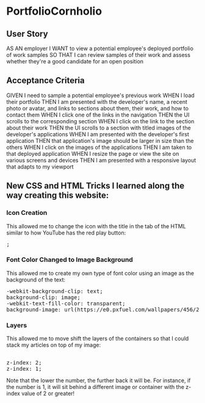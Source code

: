 # PortfolioCornholio

## User Story

AS AN employer
I WANT to view a potential employee's deployed portfolio of work samples
SO THAT I can review samples of their work and assess whether they're a good candidate for an open position

## Acceptance Criteria

GIVEN I need to sample a potential employee's previous work 
WHEN I load their portfolio
THEN I am presented with the developer's name, a recent photo or avatar, and links to sections about them, their work, and how to contact them
WHEN I click one of the links in the navigation
THEN the UI scrolls to the corresponding section
WHEN I click on the link to the section about their work
THEN the UI scrolls to a section with titled images of the developer's applications
WHEN I am presented with the developer's first application
THEN that application's image should be larger in size than the others
WHEN I click on the images of the applications
THEN I am taken to that deployed application
WHEN I resize the page or view the site on various screens and devices
THEN I am presented with a responsive layout that adapts to my viewport


## New CSS and HTML Tricks I learned along the way creating this website:

### Icon Creation
This allowed me to change the icon with the title in the tab of the HTML similar to how YouTube has the red play button:
<pre>
<link rel="icon" 
      type="image/jpg" 
      href="./images/stars.jpg"/>;
</pre> 
      
### Font Color Changed to Image Background
This allowed me to create my own type of font color using an image as the background of the text:
<pre>
-webkit-background-clip: text;
background-clip: image;
-webkit-text-fill-color: transparent; 
background-image: url(https://e0.pxfuel.com/wallpapers/456/219/desktop-wallpaper-the-universe-supernova-explosion-star-nebula-thumbnail.jpg);
</pre>

### Layers
This allowed me to move shift the layers of the containers so that I could stack my articles on top of my image:
<pre> 
z-index: 2;
z-index: 1;
</pre>
Note that the lower the number, the further back it will be. For instance, if the number is 1, it will sit behind a different image or      container with the z-index value of 2 or greater!


     
